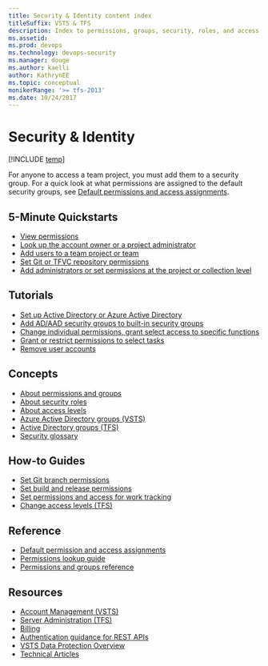 ```yaml
---
title: Security & Identity content index
titleSuffix: VSTS & TFS
description: Index to permissions, groups, security, roles, and access level topics in Visual Studio Team Services & Team Foundation Server   
ms.assetid:  
ms.prod: devops
ms.technology: devops-security
ms.manager: douge
ms.author: kaelli
author: KathrynEE
ms.topic: conceptual
monikerRange: '>= tfs-2013'
ms.date: 10/24/2017
---
```


# Security & Identity

[!INCLUDE [temp](../_shared/version-vsts-tfs-all-versions.md)]

For anyone to access a team project, you must add them to a security group. For a quick look at what permissions are assigned to the default security groups, see [Default permissions and access assignments](permissions-access.md).

<!---
## Overview  
[About security and identity](about-permissions.md)
-->

## 5-Minute Quickstarts
  
- [View permissions](view-permissions.md)
- [Look up the account owner or a project administrator](lookup-account-owner-admin.md)
- [Add users to a team project or team](add-users-team-project.md)
- [Set Git or TFVC repository permissions](set-git-tfvc-repository-permissions.md)
- [Add administrators or set permissions at the project or collection level](set-project-collection-level-permissions.md)  

## Tutorials 
  
- [Set up Active Directory or Azure Active Directory](setup-ad-aad.md)
- [Add AD/AAD security groups to built-in security groups](add-ad-aad-built-in-security-groups.md)
- [Change individual permissions, grant select access to specific functions](change-individual-permissions.md)
- [Grant or restrict permissions to select tasks](restrict-access.md)
- [Remove user accounts](remove-users-prohibit-access.md)  


## Concepts

- [About permissions and groups](about-permissions.md)  
- [About security roles](about-security-roles.md)  
- [About access levels](access-levels.md)  
- [Azure Active Directory groups (VSTS)](../accounts/access-with-azure-ad.md?toc=/vsts/security/toc.json&bc=/vsts/security/breadcrumb/toc.json)
- [Active Directory groups (TFS)](/tfs/server/admin/setup-ad-groups.md?toc=/vsts/security/toc.json&bc=/vsts/security/breadcrumb/toc.json) 
- [Security glossary](security-glossary.md) 

## How-to Guides

- [Set Git branch permissions](../git/branch-permissions.md?toc=/vsts/security/toc.json&bc=/vsts/security/breadcrumb/toc.json  ) 
- [Set build and release permissions](../pipelines/policies/set-permissions.md) 
- [Set permissions and access for work tracking](set-permissions-access-work-tracking.md?toc=/vsts/security/toc.json&bc=/vsts/security/breadcrumb/toc.json) 
- [Change access levels (TFS)](change-access-levels.md)

## Reference
- [Default permission and access assignments](permissions-access.md)
- [Permissions lookup guide](permissions-lookup-guide.md)
- [Permissions and groups reference](permissions.md)  


## Resources
 
- [Account Management (VSTS)](../accounts/index.md)
- [Server Administration (TFS)](/tfs/server/index.md)
- [Billing](../billing/index.md)
- [Authentication guidance for REST APIs](../integrate/get-started/authentication/authentication-guidance.md)
- [VSTS Data Protection Overview](../articles/team-services-security-whitepaper.md)
- [Technical Articles](../articles/index.md) 
